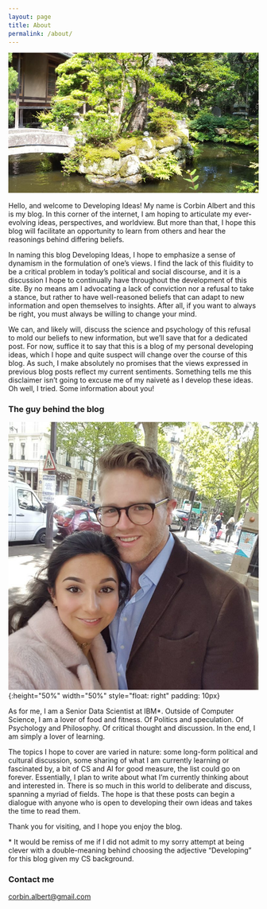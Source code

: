```yaml
---
layout: page
title: About
permalink: /about/
---
```

![Ryokan from my travels in Japan](/images/ryokan.jpg)

Hello, and welcome to Developing Ideas! My name is Corbin Albert and this is my blog. In this corner of the internet, I am hoping to articulate my ever-evolving ideas, perspectives, and worldview. But more than that, I hope this blog will facilitate an opportunity to learn from others and hear the reasonings behind differing beliefs.

In naming this blog Developing Ideas, I hope to emphasize a sense of dynamism in the formulation of one’s views. I find the lack of this fluidity to be a critical problem in today’s political and social discourse, and it is a discussion I hope to continually have throughout the development of this site. By no means am I advocating a lack of conviction nor a refusal to take a stance, but rather to have well-reasoned beliefs that can adapt to new information and open themselves to insights. After all, if you want to always be right, you must always be willing to change your mind.

We can, and likely will, discuss the science and psychology of this refusal to mold our beliefs to new information, but we’ll save that for a dedicated post. For now, suffice it to say that this is a blog of my personal developing ideas, which I hope and quite suspect will change over the course of this blog. As such, I make absolutely no promises that the views expressed in previous blog posts reflect my current sentiments. Something tells me this disclaimer isn’t going to excuse me of my naiveté as I develop these ideas. Oh well, I tried.
Some information about you!

### The guy behind the blog
![Image of me and my wife](/images/corbin_and_alex.jpg){:height="50%" width="50%" style="float: right" padding: 10px}

As for me, I am a Senior Data Scientist at IBM\*. Outside of Computer Science, I am a lover of food and fitness. Of Politics and speculation. Of Psychology and Philosophy. Of critical thought and discussion. In the end, I am simply a lover of learning.

The topics I hope to cover are varied in nature: some long-form political and cultural discussion, some sharing of what I am currently learning or fascinated by, a bit of CS and AI for good measure, the list could go on forever. Essentially, I plan to write about what I’m currently thinking about and interested in. There is so much in this world to deliberate and discuss, spanning a myriad of fields. The hope is that these posts can begin a dialogue with anyone who is open to developing their own ideas and takes the time to read them.

Thank you for visiting, and I hope you enjoy the blog.

\* It would be remiss of me if I did not admit to my sorry attempt at being clever with a double-meaning behind choosing the adjective “Developing” for this blog given my CS background.

### Contact me

[corbin.albert@gmail.com](mailto:corbin.albert@gmail.com)
